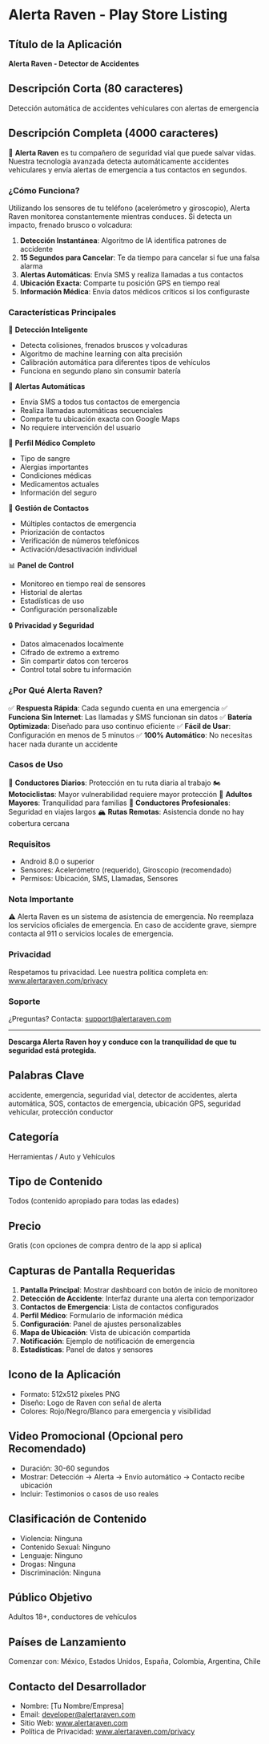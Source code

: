 # Alerta Raven - Play Store Listing

## Título de la Aplicación
**Alerta Raven - Detector de Accidentes**

## Descripción Corta (80 caracteres)
Detección automática de accidentes vehiculares con alertas de emergencia

## Descripción Completa (4000 caracteres)

🚨 **Alerta Raven** es tu compañero de seguridad vial que puede salvar vidas. Nuestra tecnología avanzada detecta automáticamente accidentes vehiculares y envía alertas de emergencia a tus contactos en segundos.

### ¿Cómo Funciona?

Utilizando los sensores de tu teléfono (acelerómetro y giroscopio), Alerta Raven monitorea constantemente mientras conduces. Si detecta un impacto, frenado brusco o volcadura:

1. **Detección Instantánea**: Algoritmo de IA identifica patrones de accidente
2. **15 Segundos para Cancelar**: Te da tiempo para cancelar si fue una falsa alarma
3. **Alertas Automáticas**: Envía SMS y realiza llamadas a tus contactos
4. **Ubicación Exacta**: Comparte tu posición GPS en tiempo real
5. **Información Médica**: Envía datos médicos críticos si los configuraste

### Características Principales

🎯 **Detección Inteligente**
- Detecta colisiones, frenados bruscos y volcaduras
- Algoritmo de machine learning con alta precisión
- Calibración automática para diferentes tipos de vehículos
- Funciona en segundo plano sin consumir batería

📱 **Alertas Automáticas**
- Envía SMS a todos tus contactos de emergencia
- Realiza llamadas automáticas secuenciales
- Comparte tu ubicación exacta con Google Maps
- No requiere intervención del usuario

🏥 **Perfil Médico Completo**
- Tipo de sangre
- Alergias importantes
- Condiciones médicas
- Medicamentos actuales
- Información del seguro

👥 **Gestión de Contactos**
- Múltiples contactos de emergencia
- Priorización de contactos
- Verificación de números telefónicos
- Activación/desactivación individual

📊 **Panel de Control**
- Monitoreo en tiempo real de sensores
- Historial de alertas
- Estadísticas de uso
- Configuración personalizable

🔒 **Privacidad y Seguridad**
- Datos almacenados localmente
- Cifrado de extremo a extremo
- Sin compartir datos con terceros
- Control total sobre tu información

### ¿Por Qué Alerta Raven?

✅ **Respuesta Rápida**: Cada segundo cuenta en una emergencia
✅ **Funciona Sin Internet**: Las llamadas y SMS funcionan sin datos
✅ **Batería Optimizada**: Diseñado para uso continuo eficiente
✅ **Fácil de Usar**: Configuración en menos de 5 minutos
✅ **100% Automático**: No necesitas hacer nada durante un accidente

### Casos de Uso

🚗 **Conductores Diarios**: Protección en tu ruta diaria al trabajo
🏍️ **Motociclistas**: Mayor vulnerabilidad requiere mayor protección
👴 **Adultos Mayores**: Tranquilidad para familias
🚚 **Conductores Profesionales**: Seguridad en viajes largos
🏔️ **Rutas Remotas**: Asistencia donde no hay cobertura cercana

### Requisitos

- Android 8.0 o superior
- Sensores: Acelerómetro (requerido), Giroscopio (recomendado)
- Permisos: Ubicación, SMS, Llamadas, Sensores

### Nota Importante

⚠️ Alerta Raven es un sistema de asistencia de emergencia. No reemplaza los servicios oficiales de emergencia. En caso de accidente grave, siempre contacta al 911 o servicios locales de emergencia.

### Privacidad

Respetamos tu privacidad. Lee nuestra política completa en: www.alertaraven.com/privacy

### Soporte

¿Preguntas? Contacta: support@alertaraven.com

---

**Descarga Alerta Raven hoy y conduce con la tranquilidad de que tu seguridad está protegida.**

## Palabras Clave

accidente, emergencia, seguridad vial, detector de accidentes, alerta automática, SOS, contactos de emergencia, ubicación GPS, seguridad vehicular, protección conductor

## Categoría

Herramientas / Auto y Vehículos

## Tipo de Contenido

Todos (contenido apropiado para todas las edades)

## Precio

Gratis (con opciones de compra dentro de la app si aplica)

## Capturas de Pantalla Requeridas

1. **Pantalla Principal**: Mostrar dashboard con botón de inicio de monitoreo
2. **Detección de Accidente**: Interfaz durante una alerta con temporizador
3. **Contactos de Emergencia**: Lista de contactos configurados
4. **Perfil Médico**: Formulario de información médica
5. **Configuración**: Panel de ajustes personalizables
6. **Mapa de Ubicación**: Vista de ubicación compartida
7. **Notificación**: Ejemplo de notificación de emergencia
8. **Estadísticas**: Panel de datos y sensores

## Icono de la Aplicación

- Formato: 512x512 píxeles PNG
- Diseño: Logo de Raven con señal de alerta
- Colores: Rojo/Negro/Blanco para emergencia y visibilidad

## Video Promocional (Opcional pero Recomendado)

- Duración: 30-60 segundos
- Mostrar: Detección → Alerta → Envío automático → Contacto recibe ubicación
- Incluir: Testimonios o casos de uso reales

## Clasificación de Contenido

- Violencia: Ninguna
- Contenido Sexual: Ninguno
- Lenguaje: Ninguno
- Drogas: Ninguna
- Discriminación: Ninguna

## Público Objetivo

Adultos 18+, conductores de vehículos

## Países de Lanzamiento

Comenzar con: México, Estados Unidos, España, Colombia, Argentina, Chile

## Contacto del Desarrollador

- Nombre: [Tu Nombre/Empresa]
- Email: developer@alertaraven.com
- Sitio Web: www.alertaraven.com
- Política de Privacidad: www.alertaraven.com/privacy
